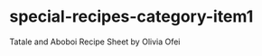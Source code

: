 special-recipes-category-item1
==============================

Tatale and Aboboi Recipe Sheet by Olivia Ofei
